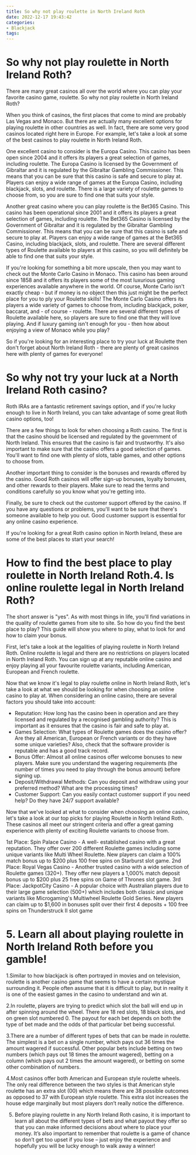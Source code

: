 ```yaml
---
title: So why not play roulette in North Ireland Roth 
date: 2022-12-17 19:43:42
categories:
- Blackjack
tags:
---
```



#  So why not play roulette in North Ireland Roth? 

There are many great casinos all over the world where you can play your favorite casino game, roulette. So why not play roulette in North Ireland Roth?

When you think of casinos, the first places that come to mind are probably Las Vegas and Monaco. But there are actually many excellent options for playing roulette in other countries as well. In fact, there are some very good casinos located right here in Europe. For example, let's take a look at some of the best casinos to play roulette in North Ireland Roth.

One excellent casino to consider is the Europa Casino. This casino has been open since 2004 and it offers its players a great selection of games, including roulette. The Europa Casino is licensed by the Government of Gibraltar and it is regulated by the Gibraltar Gambling Commissioner. This means that you can be sure that this casino is safe and secure to play at. Players can enjoy a wide range of games at the Europa Casino, including blackjack, slots, and roulette. There is a large variety of roulette games to choose from, so you are sure to find one that suits your style.



Another great casino where you can play roulette is the Bet365 Casino. This casino has been operational since 2001 and it offers its players a great selection of games, including roulette. The Bet365 Casino is licensed by the Government of Gibraltar and it is regulated by the Gibraltar Gambling Commissioner. This means that you can be sure that this casino is safe and secure to play at. Players can enjoy a wide range of games at the Bet365 Casino, including blackjack, slots, and roulette. There are several different types of Roulette available to players at this casino, so you will definitely be able to find one that suits your style.

 
If you're looking for something a bit more upscale, then you may want to check out the Monte Carlo Casino in Monaco. This casino has been around since 1858 and it offers its players some of the most luxurious gaming experiences available anywhere in the world. Of course, Monte Carlo isn't exactly cheap - but if money is no object then this just might be the perfect place for you to ply your Roulette skills! The Monte Carlo Casino offers its players a wide variety of games to choose from, including blackjack, poker, baccarat, and - of course - roulette. There are several different types of Roulette available here, so players are sure to find one that they will love playing. And if luxury gaming isn't enough for you - then how about enjoying a view of Monaco while you play?

 
So if you're looking for an interesting place to try your luck at Roulette then don't forget about North Ireland Roth - there are plenty of great casinos here with plenty of games for everyone!

#  So why not try your luck at a North Ireland Roth casino? 

Roth IRAs are a fantastic retirement savings option, and if you're lucky enough to live in North Ireland, you can take advantage of some great Roth casino options, too!

There are a few things to look for when choosing a Roth casino. The first is that the casino should be licensed and regulated by the government of North Ireland. This ensures that the casino is fair and trustworthy. It's also important to make sure that the casino offers a good selection of games. You'll want to find one with plenty of slots, table games, and other options to choose from.

Another important thing to consider is the bonuses and rewards offered by the casino. Good Roth casinos will offer sign-up bonuses, loyalty bonuses, and other rewards to their players. Make sure to read the terms and conditions carefully so you know what you're getting into.

Finally, be sure to check out the customer support offered by the casino. If you have any questions or problems, you'll want to be sure that there's someone available to help you out. Good customer support is essential for any online casino experience.

If you're looking for a great Roth casino option in North Ireland, these are some of the best places to start your search!

#  How to find the best place to play roulette in North Ireland Roth.4. Is online roulette legal in North Ireland Roth? 
The short answer is "yes". As with most things in life, you'll find variations in the quality of roulette games from site to site. So how do you find the best place to play? 
This guide will show you where to play, what to look for and how to claim your bonus.

First, let's take a look at the legalities of playing roulette in North Ireland Roth. Online roulette is legal and there are no restrictions on players located in North Ireland Roth. You can sign up at any reputable online casino and enjoy playing all your favourite roulette variants, including American, European and French roulette.

Now that we know it's legal to play roulette online in North Ireland Roth, let's take a look at what we should be looking for when choosing an online casino to play at. When considering an online casino, there are several factors you should take into account:

- Reputation: How long has the casino been in operation and are they licensed and regulated by a recognised gambling authority? This is important as it ensures that the casino is fair and safe to play at.
- Games Selection: What types of Roulette games does the casino offer? Are they all American, European or French variants or do they have some unique varieties? Also, check that the software provider is reputable and has a good track record.
- Bonus Offer: Almost all online casinos offer welcome bonuses to new players. Make sure you understand the wagering requirements (the number of times you need to play through the bonus amount) before signing up. 
- Deposit/Withdrawal Methods: Can you deposit and withdraw using your preferred method? What are the processing times? 
- Customer Support: Can you easily contact customer support if you need help? Do they have 24/7 support available?

Now that we've looked at what to consider when choosing an online casino, let's take a look at our top picks for playing Roulette in North Ireland Roth. These casinos all meet our stringent criteria and offer a great gaming experience with plenty of exciting Roulette variants to choose from.

1st Place: Spin Palace Casino - A well- established casino with a great reputation. They offer over 200 different Roulette games including some unique variants like Multi Wheel Roulette. New players can claim a 100% match bonus up to $200 plus 100 free spins on Starburst slot game. 
2nd Place: Royal Vegas Casino - Another trusted casino with a wide selection of Roulette games (320+). They offer new players a 1,000% match deposit bonus up to $200 plus 25 free spins on Game of Thrones slot game. 
3rd Place: JackpotCity Casino - A popular choice with Australian players due to their large game selection (500+) which includes both classic and unique variants like Microgaming's Multiwheel Roulette Gold Series. New players can claim up to $1,600 in bonuses split over their first 4 deposits + 100 free spins on Thunderstruck II slot game

# 5. Learn all about playing roulette in North Ireland Roth before you gamble!

1.Similar to how blackjack is often portrayed in movies and on television, roulette is another casino game that seems to have a certain mystique surrounding it. People often assume that it is difficult to play, but in reality it is one of the easiest games in the casino to understand and win at.

2.In roulette, players are trying to predict which slot the ball will end up in after spinning around the wheel. There are 18 red slots, 18 black slots, and on green slot numbered 0. The payout for each bet depends on both the type of bet made and the odds of that particular bet being successful.

3.There are a number of different types of bets that can be made in roulette. The simplest is a bet on a single number, which pays out 36 times the amount wagered if successful. Other popular bets include betting on two numbers (which pays out 18 times the amount wagered), betting on a column (which pays out 2 times the amount wagered), or betting on some other combination of numbers.

4.Most casinos offer both American and European style roulette wheels. The only real difference between the two styles is that American style roulette has an extra slot (00) which means there are 38 possible outcomes as opposed to 37 with European style roulette. This extra slot increases the house edge marginally but most players don’t really notice the difference.

5. Before playing roulette in any North Ireland Roth casino, it is important to learn all about the different types of bets and what payout they offer so that you can make informed decisions about where to place your money. It’s also important to remember that roulette is a game of chance so don’t get too upset if you lose – just enjoy the experience and hopefully you will be lucky enough to walk away a winner!
